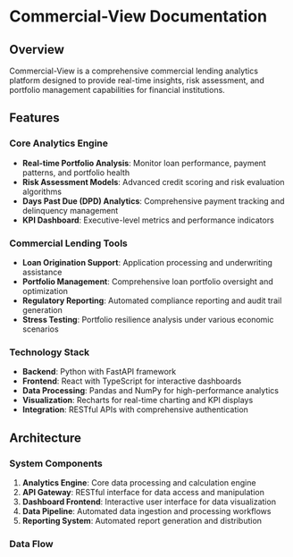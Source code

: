 # Commercial-View Documentation

## Overview

Commercial-View is a comprehensive commercial lending analytics platform designed to provide real-time insights, risk assessment, and portfolio management capabilities for financial institutions.

## Features

### Core Analytics Engine
- **Real-time Portfolio Analysis**: Monitor loan performance, payment patterns, and portfolio health
- **Risk Assessment Models**: Advanced credit scoring and risk evaluation algorithms
- **Days Past Due (DPD) Analytics**: Comprehensive payment tracking and delinquency management
- **KPI Dashboard**: Executive-level metrics and performance indicators

### Commercial Lending Tools
- **Loan Origination Support**: Application processing and underwriting assistance
- **Portfolio Management**: Comprehensive loan portfolio oversight and optimization
- **Regulatory Reporting**: Automated compliance reporting and audit trail generation
- **Stress Testing**: Portfolio resilience analysis under various economic scenarios

### Technology Stack
- **Backend**: Python with FastAPI framework
- **Frontend**: React with TypeScript for interactive dashboards
- **Data Processing**: Pandas and NumPy for high-performance analytics
- **Visualization**: Recharts for real-time charting and KPI displays
- **Integration**: RESTful APIs with comprehensive authentication

## Architecture

### System Components
1. **Analytics Engine**: Core data processing and calculation engine
2. **API Gateway**: RESTful interface for data access and manipulation
3. **Dashboard Frontend**: Interactive user interface for data visualization
4. **Data Pipeline**: Automated data ingestion and processing workflows
5. **Reporting System**: Automated report generation and distribution

### Data Flow
